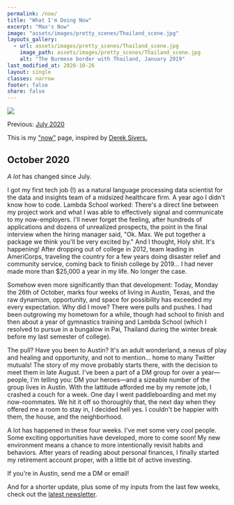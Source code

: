 ```yaml
---
permalink: /now/
title: "What I'm Doing Now"
excerpt: "Max's Now"
image: "assets/images/pretty_scenes/Thailand_scene.jpg"
layouts_gallery:
  - url: assets/images/pretty_scenes/Thailand_scene.jpg
    image_path: assets/images/pretty_scenes/Thailand_scene.jpg
    alt: "The Burmese border with Thailand, January 2019"
last_modified_at: 2020-10-26
layout: single
classes: narrow
footer: false
share: false
---
```


<a target="_blank" href="https://calendar.google.com/event?action=TEMPLATE&amp;tmeid=NHFkMDNxcjN1a29uZzQ2N2VtYXNoOXZiZWkgcHFya3QwNXVhYzA0bjFwbThnbThibTRnNmdAZw&amp;tmsrc=pqrkt05uac04n1pm8gm8bm4g6g%40group.calendar.google.com"><img border="0" src="https://www.google.com/calendar/images/ext/gc_button1_en.gif"></a>


Previous:
[July 2020](https://github.com/mefrem/mefrem.github.io/commit/e05bc4978ca2c3e1954959d566d0a10ed24571d2)

This is my ["now"](https://nownownow.com/about) page, inspired by [Derek Sivers.](https://sivers.org/nowff)

## October 2020

*A lot* has changed since July.

I got my first tech job (!) as a natural language processing data scientist for the data and insights team of a midsized healthcare firm. A year ago I didn't know how to code. Lambda School worked: There's a direct line between my project work and what I was able to effectively signal and communicate to my now-employers. I'll never forget the feeling, after hundreds of applications and dozens of unrealized prospects, the point in the final interview when the hiring manager said, "Ok. Max. We put together a package we think you'll be very excited by." And I thought, Holy shit. It's happening! After dropping out of college in 2012, team leading in AmeriCorps, traveling the country for a few years doing disaster relief and community service, coming back to finish college by 2019... I had never made more than $25,000 a year in my life. No longer the case.

Somehow even more significantly than that development: Today, Monday the 26th of October, marks four weeks of living in Austin, Texas, and the raw dynamism, opportunity, and space for possibility has exceeded my every expectation. Why did I move? There were pulls and pushes. I had been outgrowing my hometown for a while, though had school to finish and then about a year of gymnastics training and Lambda School (which I resolved to pursue in a bungalow in Pai, Thailand during the winter break before my last semester of college).

The pull? Have you been to Austin? It's an adult wonderland, a nexus of play and healing and opportunity, and not to mention... home to many Twitter mutuals! The story of my move probably starts there, with the decision to meet them in late August. I've been a part of a DM group for over a year—people, I'm telling you: DM your heroes—and a sizeable number of the group lives in Austin. With the lattitude afforded me by my remote job, I crashed a couch for a week. One day I went paddleboarding and met my now-roommates. We hit it off so thoroughly that, the next day when they offered me a room to stay in, I decided hell yes. I couldn't be happier with them, the house, and the neighborhood.

A lot has happened in these four weeks. I've met some very cool people. Some exciting opportunities have developed, more to come soon! My new environment means a chance to more intentionally revisit habits and behaviors. After years of reading about personal finances, I finally started my retirement account proper, with a little bit of active investing.

If you're in Austin, send me a DM or email!

And for a shorter update, plus some of my inputs from the last few weeks, check out the [latest newsletter](https://maxefremov.substack.com/p/maxs-very-occasional-update-2).
